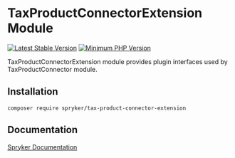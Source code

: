 # TaxProductConnectorExtension Module
[![Latest Stable Version](https://poser.pugx.org/spryker/tax-product-connector-extension/v/stable.svg)](https://packagist.org/packages/spryker/tax-product-connector-extension)
[![Minimum PHP Version](https://img.shields.io/badge/php-%3E%3D%208.3-8892BF.svg)](https://php.net/)

TaxProductConnectorExtension module provides plugin interfaces used by TaxProductConnector module.

## Installation

```
composer require spryker/tax-product-connector-extension
```

## Documentation

[Spryker Documentation](https://docs.spryker.com)
